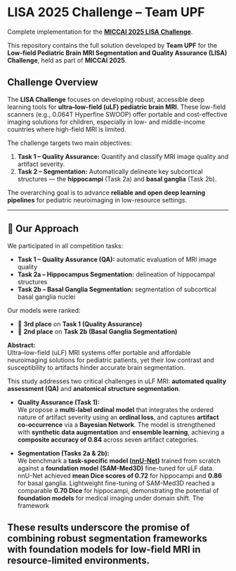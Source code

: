 # LISA 2025 Challenge – Team UPF

Complete implementation for the **[MICCAI 2025 LISA Challenge](https://www.synapse.org/Synapse:syn65670170/wiki/631438)**.

This repository contains the full solution developed by **Team UPF** for the **Low-field Pediatric Brain MRI Segmentation and Quality Assurance (LISA) Challenge**, held as part of **MICCAI 2025**.

## Challenge Overview

The **LISA Challenge** focuses on developing robust, accessible deep learning tools for **ultra–low-field (uLF) pediatric brain MRI**. These low-field scanners (e.g., 0.064T Hyperfine SWOOP) offer portable and cost-effective imaging solutions for children, especially in low- and middle-income countries where high-field MRI is limited.

The challenge targets two main objectives:
1. **Task 1 – Quality Assurance:** Quantify and classify MRI image quality and artifact severity.  
2. **Task 2 – Segmentation:** Automatically delineate key subcortical structures — the **hippocampi** (Task 2a) and **basal ganglia** (Task 2b).

The overarching goal is to advance **reliable and open deep learning pipelines** for pediatric neuroimaging in low-resource settings.

---

## 🧩 Our Approach

We participated in all competition tasks:

- **Task 1 – Quality Assurance (QA):** automatic evaluation of MRI image quality  
- **Task 2a – Hippocampus Segmentation:** delineation of hippocampal structures  
- **Task 2b – Basal Ganglia Segmentation:** segmentation of subcortical basal ganglia nuclei  

Our models were ranked:
- 🥉 **3rd place** on **Task 1 (Quality Assurance)**
- 🥈 **2nd place** on **Task 2b (Basal Ganglia Segmentation)**  
  
**Abstract:**  
Ultra–low-field (uLF) MRI systems offer portable and affordable neuroimaging solutions for pediatric patients, yet their low contrast and susceptibility to artifacts hinder accurate brain segmentation.  

This study addresses two critical challenges in uLF MRI: **automated quality assessment (QA)** and **anatomical structure segmentation**.

- **Quality Assurance (Task 1):**  
  We propose a **multi-label ordinal model** that integrates the ordered nature of artifact severity using an **ordinal loss**, and captures **artifact co-occurrence** via a **Bayesian Network**. The model is strengthened with **synthetic data augmentation** and **ensemble learning**, achieving a **composite accuracy of 0.84** across seven artifact categories.

- **Segmentation (Tasks 2a & 2b):**  
  We benchmark a **task-specific model ([nnU-Net](https://github.com/MIC-DKFZ/nnUNet))** trained from scratch against a **foundation model (SAM-Med3D)** fine-tuned for uLF data.  
  nnU-Net achieved **mean Dice scores of 0.72** for hippocampi and **0.86** for basal ganglia. Lightweight fine-tuning of SAM-Med3D reached a comparable **0.70 Dice** for hippocampi, demonstrating the potential of **foundation models** for medical imaging under domain shift.
  The  framework

These results underscore the promise of combining robust segmentation frameworks with foundation models for **low-field MRI** in **resource-limited environments**.
---

